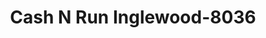 ---
f_zip-code: 90301
f_state-code: CA
title: Cash N Run Inglewood-8036
f_phone: 310-673-7800
f_city-only: Inglewood
f_address: 420 East Manchester Boulevard Inglewood
f_location-unique-id: '8036'
slug: cash-n-run-inglewood-8036
updated-on: '2024-05-30T13:46:58.046Z'
created-on: '2024-05-30T13:36:59.803Z'
published-on: '2024-05-30T13:54:32.469Z'
f_city-state: cms/city/inglewood-ca.md
f_company: cms/company/cash-n-run-inglewood.md
f_state: cms/state/california.md
layout: '[payday-loan].html'
tags: payday-loan
---